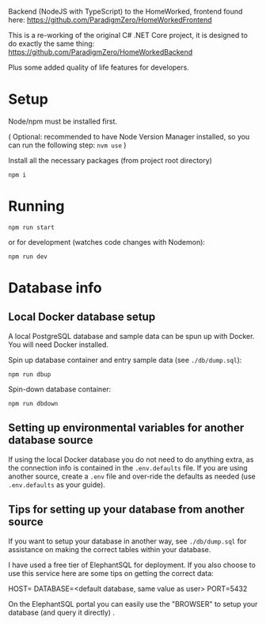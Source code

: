 Backend (NodeJS with TypeScript) to the HomeWorked, frontend found here: <https://github.com/ParadigmZero/HomeWorkedFrontend>

This is a re-working of the original C# .NET Core project, it is designed to do exactly the same thing:
<https://github.com/ParadigmZero/HomeWorkedBackend>

Plus some added quality of life features for developers.

# Setup

Node/npm must be installed first.

(
Optional: recommended to have Node Version Manager installed, so you can run the following step:
`nvm use`
)

Install all the necessary packages (from project root directory)

`npm i`

# Running

`npm run start`

or for development (watches code changes with Nodemon):

`npm run dev`

# Database info

## Local Docker database setup

A local PostgreSQL database and sample data can be spun up with Docker. You will need Docker installed.

Spin up database container and entry sample data (see `./db/dump.sql`):

`npm run dbup`

Spin-down database container:

`npm run dbdown`

## Setting up environmental variables for another database source

If using the local Docker database you do not need to do anything extra, as the connection info is contained in the `.env.defaults` file. If you are using another source, create a `.env` file and over-ride the defaults as needed (use `.env.defaults` as your guide).


## Tips for setting up your database from another source

If you want to setup your database in another way, see `./db/dump.sql` for assistance on making the correct tables within your database.

I have used a free tier of ElephantSQL for deployment. If you also choose to use this service here are some tips on getting the correct data:

HOST=<server url>
DATABASE=<default database, same value as user>
PORT=5432

On the ElephantSQL portal you can easily use the "BROWSER" to setup your database (and query it directly) .